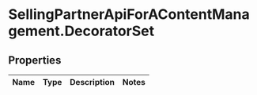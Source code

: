 # SellingPartnerApiForAContentManagement.DecoratorSet

## Properties
Name | Type | Description | Notes
------------ | ------------- | ------------- | -------------


